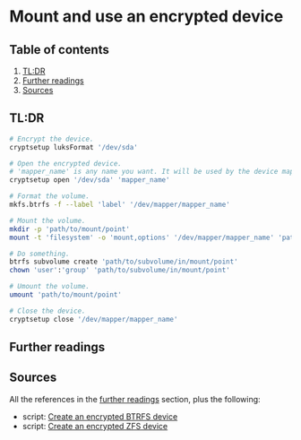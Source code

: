 # Mount and use an encrypted device

## Table of contents <!-- omit in toc -->

1. [TL:DR](#tldr)
1. [Further readings](#further-readings)
1. [Sources](#sources)

## TL:DR

```sh
# Encrypt the device.
cryptsetup luksFormat '/dev/sda'

# Open the encrypted device.
# 'mapper_name' is any name you want. It will be used by the device mapper.
cryptsetup open '/dev/sda' 'mapper_name'

# Format the volume.
mkfs.btrfs -f --label 'label' '/dev/mapper/mapper_name'

# Mount the volume.
mkdir -p 'path/to/mount/point'
mount -t 'filesystem' -o 'mount,options' '/dev/mapper/mapper_name' 'path/to/mount/point'

# Do something.
btrfs subvolume create 'path/to/subvolume/in/mount/point'
chown 'user':'group' 'path/to/subvolume/in/mount/point'

# Umount the volume.
umount 'path/to/mount/point'

# Close the device.
cryptsetup close '/dev/mapper/mapper_name'
```

## Further readings

## Sources

All the references in the [further readings] section, plus the following:

- script: [Create an encrypted BTRFS device]
- script: [Create an encrypted ZFS device]

<!-- project's references -->
<!-- internal references -->

[further readings]: #further-readings

[create an encrypted btrfs device]: scripts/create-an-encrypted-btrfs-device.sh
[create an encrypted zfs device]: scripts/create-an-encrypted-btrfs-device.sh

<!-- external references -->
